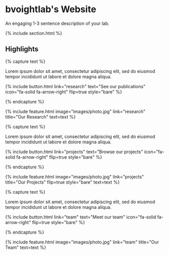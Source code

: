 ---
---

# bvoightlab's Website

An engaging 1-3 sentence description of your lab.

{% include section.html %}

## Highlights

{% capture text %}

Lorem ipsum dolor sit amet, consectetur adipiscing elit, sed do eiusmod tempor incididunt ut labore et dolore magna aliqua.

{%
  include button.html
  link="research"
  text="See our publications"
  icon="fa-solid fa-arrow-right"
  flip=true
  style="bare"
%}

{% endcapture %}

{%
  include feature.html
  image="images/photo.jpg"
  link="research"
  title="Our Research"
  text=text
%}

{% capture text %}

Lorem ipsum dolor sit amet, consectetur adipiscing elit, sed do eiusmod tempor incididunt ut labore et dolore magna aliqua.

{%
  include button.html
  link="projects"
  text="Browse our projects"
  icon="fa-solid fa-arrow-right"
  flip=true
  style="bare"
%}

{% endcapture %}

{%
  include feature.html
  image="images/photo.jpg"
  link="projects"
  title="Our Projects"
  flip=true
  style="bare"
  text=text
%}

{% capture text %}

Lorem ipsum dolor sit amet, consectetur adipiscing elit, sed do eiusmod tempor incididunt ut labore et dolore magna aliqua.

{%
  include button.html
  link="team"
  text="Meet our team"
  icon="fa-solid fa-arrow-right"
  flip=true
  style="bare"
%}

{% endcapture %}

{%
  include feature.html
  image="images/photo.jpg"
  link="team"
  title="Our Team"
  text=text
%}
